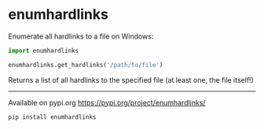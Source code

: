 # enumhardlinks

Enumerate all hardlinks to a file on Windows:

```python
import enumhardlinks

enumhardlinks.get_hardlinks('/path/to/file')
```

Returns a list of all hardlinks to the specified file (at least one, the file itself!)

------------

Available on pypi.org https://pypi.org/project/enumhardlinks/

```
pip install enumhardlinks
```
